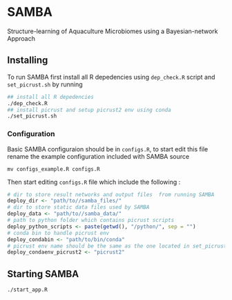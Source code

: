# SAMBA
Structure-learning of Aquaculture Microbiomes using a Bayesian-network Approach

## Installing
To run SAMBA first install all R depedencies using ```dep_check.R``` script and ```set_picrust.sh``` by running
```bash
## install all R depedencies
./dep_check.R
## install picrust and setup picrust2 env using conda
./set_picrust.sh
```
### Configuration
Basic SAMBA configuraion should be in ```configs.R```, to start edit this file rename the example configuration included with SAMBA source
```
mv configs_example.R configs.R
``` 

Then start editing ```configs.R``` file which include the following :

```R
# dir to store result networks and output files  from running SAMBA 
deploy_dir <- "path/to//samba_files/"
# dir to store static data files used by SAMBA
deploy_data <- "path/to//samba_data/"
# path to python folder which contains picrust scripts
deploy_python_scripts <- paste(getwd(), "/python/", sep = "")
# conda bin to handle picrust env
deploy_condabin <- "path/to/bin/conda"
# picrust env name should be the same as the one located in set_picrust.sh script
deploy_condaenv_picrust2 <- "picrust2"
``` 

## Starting SAMBA
```bash
./start_app.R
```